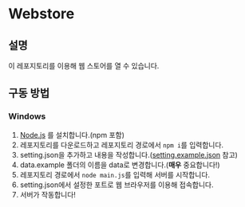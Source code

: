 # **Webstore**

## 설명

이 레포지토리를 이용해 웹 스토어를 열 수 있습니다.

## 구동 방법

### Windows
1. [Node.js](https://nodejs.org/en/) 를 설치합니다.(npm 포함)
1. 레포지토리를 다운로드하고 레포지토리 경로에서 `npm i`를 입력합니다.
1. setting.json을 추가하고 내용을 작성합니다.([setting.example.json](https://github.com/wjdgustn/webstore/blob/master/setting.example.json) 참고)
1. data.example 폴더의 이름을 data로 변경합니다.(**매우** 중요합니다!)
1. 레포지토리 경로에서 `node main.js`를 입력해 서버를 시작합니다.
1. setting.json에서 설정한 포트로 웹 브라우저를 이용해 접속합니다.
1. 서버가 작동합니다!